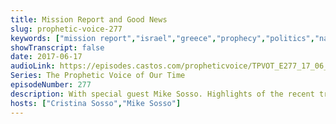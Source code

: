 ```yaml
---
title: Mission Report and Good News
slug: prophetic-voice-277
keywords: ["mission report","israel","greece","prophecy","politics","nations"]
showTranscript: false
date: 2017-06-17
audioLink: https://episodes.castos.com/propheticvoice/TPVOT_E277_17_06_17-18_Mission_Report_and_Good_News.mp3
Series: The Prophetic Voice of Our Time
episodeNumber: 277
description: With special guest Mike Sosso. Highlights of the recent trip to Israel and Greece, and the good news of God's outpouring of His Spirit upon all flesh.
hosts: ["Cristina Sosso","Mike Sosso"]
---
```

